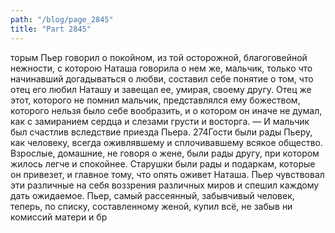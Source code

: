 ```yaml
---
path: "/blog/page_2845"
title: "Part 2845"
---
```


торым Пьер говорил о покойном, из той осторожной, благоговейной нежности, с которою Наташа говорила о нем же, мальчик, только что начинавший догадываться о любви, составил себе понятие о том, что отец его любил Наташу и завещал ее, умирая, своему другу. Отец же этот, которого не помнил мальчик, представлялся ему божеством, которого нельзя было себе вообразить, и о котором он иначе не думал, как с замиранием сердца и слезами грусти и восторга. — И мальчик был счастлив вследствие приезда Пьера.
274Гости были рады Пьеру, как человеку, всегда оживлявшему и сплочивавшему всякое общество.
Взрослые, домашние, не говоря о жене, были рады другу, при котором жилось легче и спокойнее.
Старушки были рады и подаркам, которые он привезет, и главное тому, что опять оживет Наташа.
Пьер чувствовал эти различные на себя воззрения различных миров и спешил каждому дать ожидаемое.
Пьер, самый рассеянный, забывчивый человек, теперь, по списку, составленному женой, купил всё, не забыв ни комиссий матери и бр
